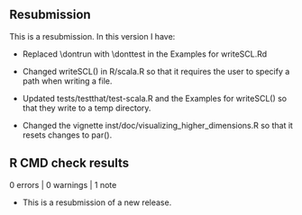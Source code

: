## Resubmission
This is a resubmission. In this version I have:

* Replaced \dontrun with \donttest in the Examples for writeSCL.Rd

* Changed writeSCL() in R/scala.R so that it requires the user to specify a path when writing a file.

* Updated tests/testthat/test-scala.R and the Examples for writeSCL() so that they write to a temp directory.

* Changed the vignette inst/doc/visualizing_higher_dimensions.R so that it resets changes to par().

## R CMD check results

0 errors | 0 warnings | 1 note

* This is a resubmission of a new release.
